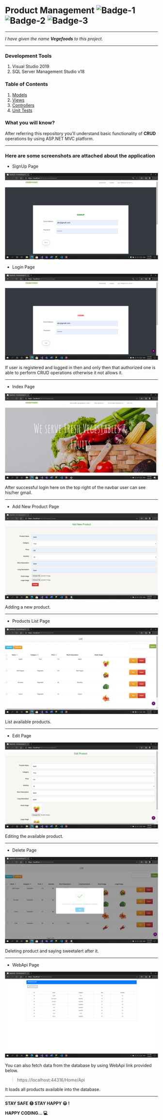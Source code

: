 # Product Management ![Badge-1](https://img.shields.io/badge/ASP-MVC--4.8-orange) ![Badge-2](https://img.shields.io/badge/Visual-C%23-lightgrey) ![Badge-3](https://img.shields.io/badge/bootstrap-v3.2.1-blue)

---

_I have given the name **Vegefoods** to this project._

---

### Development Tools
1. Visual Studio 2019
2. SQL Server Management Studio v18

### Table of Contents
1. [Models](https://github.com/SnehGhetiya/Project_Trainee_Assignment/tree/master/ProductManagement/ProductManagement/Models)
2. [Views](https://github.com/SnehGhetiya/Project_Trainee_Assignment/tree/master/ProductManagement/ProductManagement/Views)
3. [Controllers](https://github.com/SnehGhetiya/Project_Trainee_Assignment/tree/master/ProductManagement/ProductManagement/Controllers)
4. [Unit Tests](https://github.com/SnehGhetiya/Project_Trainee_Assignment/tree/master/ProductManagement/ProductManagement.Tests)

### What you will know?
After referring this repository you'll understand basic functionality of **CRUD** operations by using ASP.NET MVC platform.

---

### Here are some screenshots are attached about the application

* SignUp Page

![SignUp Page](/3_Product_Management_Assignment/Screenshots/1119.png)

* Login Page

![Login Page](/3_Product_Management_Assignment/Screenshots/1120.png)

If user is registered and logged in then and only then that authorized one is able to perform CRUD operations otherwise it not allows it.

---

* Index Page

![Index Page](/3_Product_Management_Assignment/Screenshots/1123.png)

After successful login here on the top right of the navbar user can see his/her gmail.

---

* Add New Product Page

![Add Page](/3_Product_Management_Assignment/Screenshots/1114.png)

Adding a new product.

---

* Products List Page

![List Page](/3_Product_Management_Assignment/Screenshots/1122.png)

List available products.

---

* Edit Page

![Edit Page](/3_Product_Management_Assignment/Screenshots/1118.png)

Editing the available product.

---

* Delete Page

![Delete Page](/3_Product_Management_Assignment/Screenshots/1113.png)

Deleting product and saying sweetalert after it.

---

* WebApi Page

![Api Page](/3_Product_Management_Assignment/Screenshots/1121.png)

You can also fetch data from the database by using WebApi link provided below.

> https://localhost:44316/Home/Api

It loads all products available into the database.

---

**STAY SAFE :mask: STAY HAPPY :smiley: !**

**HAPPY CODING... :computer:**
